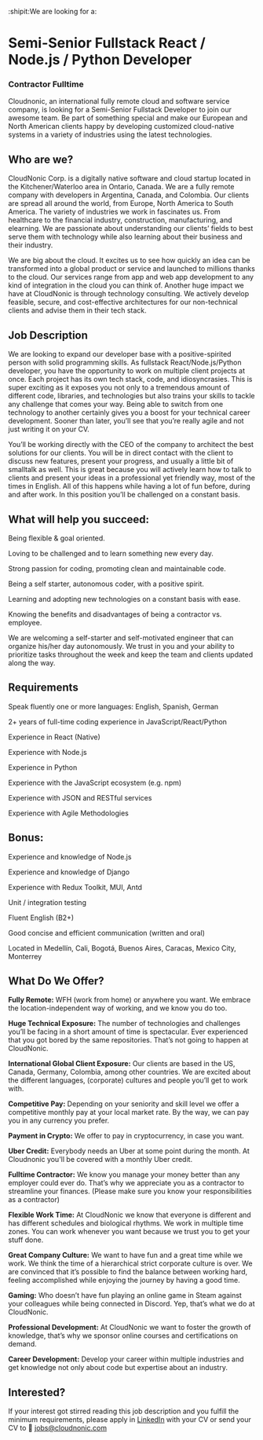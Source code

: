 :shipit:We are looking for a:

# Semi-Senior Fullstack React / Node.js / Python Developer
### Contractor Fulltime

Cloudnonic, an international fully remote cloud and software service company, is looking for a Semi-Senior Fullstack Developer to join our awesome team. Be part of something special and make our European and North American clients happy by developing customized cloud-native systems in a variety of industries using the latest technologies.

## Who are we?

CloudNonic Corp. is a digitally native software and cloud startup located in the Kitchener/Waterloo area in Ontario, Canada. We are a fully remote company with developers in Argentina, Canada, and Colombia. Our clients are spread all around the world, from Europe, North America to South America. The variety of industries we work in fascinates us. From healthcare to the financial industry, construction, manufacturing, and elearning. We are passionate about understanding our clients’ fields to best serve them with technology while also learning about their business and their industry.

We are big about the cloud. It excites us to see how quickly an idea can be transformed into a global product or service and launched to millions thanks to the cloud. Our services range from app and web app development to any kind of integration in the cloud you can think of. Another huge impact we have at CloudNonic is through technology consulting. We actively develop feasible, secure, and cost-effective architectures for our non-technical clients and advise them in their tech stack.

## Job Description

We are looking to expand our developer base with a positive-spirited person with solid programming skills. As fullstack React/Node.js/Python developer, you have the opportunity to work on multiple client projects at once. Each project has its own tech stack, code, and idiosyncrasies. This is super exciting as it exposes you not only to a tremendous amount of different code, libraries, and technologies but also trains your skills to tackle any challenge that comes your way. Being able to switch from one technology to another certainly gives you a boost for your technical career development. Sooner than later, you’ll see that you’re really agile and not just writing it on your CV.

You’ll be working directly with the CEO of the company to architect the best solutions for our clients. You will be in direct contact with the client to discuss new features, present your progress, and usually a little bit of smalltalk as well. This is great because you will actively learn how to talk to clients and present your ideas in a professional yet friendly way, most of the times in English. All of this happens while having a lot of fun before, during and after work. In this position you’ll be challenged on a constant basis.

## What will help you succeed:

Being flexible & goal oriented.

Loving to be challenged and to learn something new every day.

Strong passion for coding, promoting clean and maintainable code.

Being a self starter, autonomous coder, with a positive spirit.

Learning and adopting new technologies on a constant basis with ease.

Knowing the benefits and disadvantages of being a contractor vs. employee.

We are welcoming a self-starter and self-motivated engineer that can organize his/her day autonomously. We trust in you and your ability to prioritize tasks throughout the week and keep the team and clients updated along the way.

## Requirements

Speak fluently one or more languages: English, Spanish, German

2+ years of full-time coding experience in JavaScript/React/Python

Experience in React (Native)

Experience with Node.js

Experience in Python

Experience with the JavaScript ecosystem (e.g. npm)

Experience with JSON and RESTful services

Experience with Agile Methodologies

## Bonus:

Experience and knowledge of Node.js

Experience and knowledge of Django

Experience with Redux Toolkit, MUI, Antd

Unit / integration testing

Fluent English (B2+)

Good concise and efficient communication (written and oral)

Located in Medellín, Cali, Bogotá, Buenos Aires, Caracas, Mexico City, Monterrey

## What Do We Offer?

**Fully Remote:** WFH (work from home) or anywhere you want. We embrace the location-independent way of working, and we know you do too.

**Huge Technical Exposure:** The number of technologies and challenges you’ll be facing in a short amount of time is spectacular. Ever experienced that you got bored by the same repositories. That’s not going to happen at CloudNonic.

**International Global Client Exposure:** Our clients are based in the US, Canada, Germany, Colombia, among other countries. We are excited about the different languages, (corporate) cultures and people you’ll get to work with.

**Competitive Pay:** Depending on your seniority and skill level we offer a competitive monthly pay at your local market rate. By the way, we can pay you in any currency you prefer.

**Payment in Crypto:** We offer to pay in cryptocurrency, in case you want.

**Uber Credit:** Everybody needs an Uber at some point during the month. At Cloudnonic you'll be covered with a monthly Uber credit.

**Fulltime Contractor:** We know you manage your money better than any employer could ever do. That’s why we appreciate you as a contractor to streamline your finances. (Please make sure you know your responsibilities as a contractor)

**Flexible Work Time:** At CloudNonic we know that everyone is different and has different schedules and biological rhythms. We work in multiple time zones. You can work whenever you want because we trust you to get your stuff done.

**Great Company Culture:** We want to have fun and a great time while we work. We think the time of a hierarchical strict corporate culture is over. We are convinced that it’s possible to find the balance between working hard, feeling accomplished while enjoying the journey by having a good time.

**Gaming:** Who doesn’t have fun playing an online game in Steam against your colleagues while being connected in Discord. Yep, that’s what we do at CloudNonic.

**Professional Development:** At CloudNonic we want to foster the growth of knowledge, that’s why we sponsor online courses and certifications on demand.

**Career Development:** Develop your career within multiple industries and get knowledge not only about code but expertise about an industry.

## Interested?

If your interest got stirred reading this job description and you fulfill the minimum requirements, please apply in [LinkedIn](https://www.linkedin.com/company/cloudnonic-corp/jobs/) with your CV or send your CV to :email: [jobs@cloudnonic.com](mailto:jobs@cloudnonic.com)
